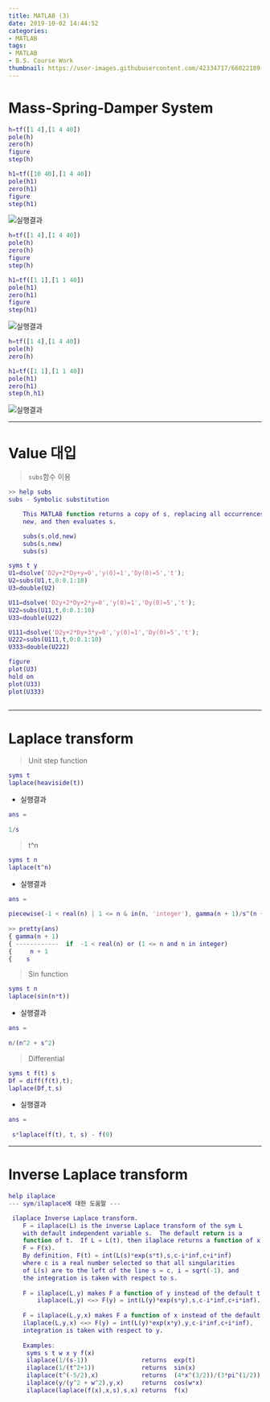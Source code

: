 ```yaml
---
title: MATLAB (3)
date: 2019-10-02 14:44:52
categories:
- MATLAB
tags:
- MATLAB
- B.S. Course Work
thumbnail: https://user-images.githubusercontent.com/42334717/66022189-16791f80-e528-11e9-9dc8-a75c390a6d12.png
---
```

# Mass-Spring-Damper System

~~~Matlab
h=tf([1 4],[1 4 40])
pole(h)
zero(h)
figure
step(h)

h1=tf([10 40],[1 4 40])
pole(h1)
zero(h1)
figure
step(h1)
~~~
<!-- more -->
![실행결과](https://user-images.githubusercontent.com/42334717/66021849-f1d07800-e526-11e9-8427-04a7a4e6340b.png)

~~~Matlab
h=tf([1 4],[1 4 40])
pole(h)
zero(h)
figure
step(h)

h1=tf([1 1],[1 1 40])
pole(h1)
zero(h1)
figure
step(h1)
~~~

![실행결과](https://user-images.githubusercontent.com/42334717/66022101-d6b23800-e527-11e9-8841-af59aea14106.png)

~~~Matlab
h=tf([1 4],[1 4 40])
pole(h)
zero(h)

h1=tf([1 1],[1 1 40])
pole(h1)
zero(h1)
step(h,h1)
~~~

![실행결과](https://user-images.githubusercontent.com/42334717/66022189-16791f80-e528-11e9-9dc8-a75c390a6d12.png)
***
# Value 대입

> `subs`함수 이용

~~~Matlab
>> help subs
subs - Symbolic substitution

    This MATLAB function returns a copy of s, replacing all occurrences of old with
    new, and then evaluates s.

    subs(s,old,new)
    subs(s,new)
    subs(s)
~~~
~~~Matlab
syms t y
U1=dsolve('D2y+2*Dy+y=0','y(0)=1','Dy(0)=5','t');
U2=subs(U1,t,0:0.1:10)
U3=double(U2)

U11=dsolve('D2y+2*Dy+2*y=0','y(0)=1','Dy(0)=5','t');
U22=subs(U11,t,0:0.1:10)
U33=double(U22)

U111=dsolve('D2y+2*Dy+3*y=0','y(0)=1','Dy(0)=5','t');
U222=subs(U111,t,0:0.1:10)
U333=double(U222)

figure
plot(U3)
hold on
plot(U33)
plot(U333)
~~~
~~~Matlab
~~~
***
# Laplace transform

> Unit step function

~~~Matlab
syms t
laplace(heaviside(t))
~~~

+ 실행결과

~~~Matlab
ans =
 
1/s
~~~

> t^n

~~~Matlab
syms t n
laplace(t^n)
~~~

+ 실행결과

~~~Matlab
ans =
 
piecewise(-1 < real(n) | 1 <= n & in(n, 'integer'), gamma(n + 1)/s^(n + 1))
 
>> pretty(ans)
{ gamma(n + 1)
{ ------------  if  -1 < real(n) or (1 <= n and n in integer)
{     n + 1
{    s
~~~

> Sin function

~~~Matlab
syms t n
laplace(sin(n*t))
~~~

+ 실행결과

~~~Matlab
ans =
 
n/(n^2 + s^2)
~~~

> Differential

~~~Matlab
syms t f(t) s
Df = diff(f(t),t);
laplace(Df,t,s)
~~~

+ 실행결과

~~~Matlab
ans =
  
 s*laplace(f(t), t, s) - f(0)
~~~
***
# Inverse Laplace transform

~~~Matlab
help ilaplace
--- sym/ilaplace에 대한 도움말 ---

 ilaplace Inverse Laplace transform.
    F = ilaplace(L) is the inverse Laplace transform of the sym L
    with default independent variable s.  The default return is a
    function of t.  If L = L(t), then ilaplace returns a function of x:
    F = F(x).
    By definition, F(t) = int(L(s)*exp(s*t),s,c-i*inf,c+i*inf)
    where c is a real number selected so that all singularities
    of L(s) are to the left of the line s = c, i = sqrt(-1), and
    the integration is taken with respect to s.
 
    F = ilaplace(L,y) makes F a function of y instead of the default t:
        ilaplace(L,y) <=> F(y) = int(L(y)*exp(s*y),s,c-i*inf,c+i*inf).
 
    F = ilaplace(L,y,x) makes F a function of x instead of the default t:
    ilaplace(L,y,x) <=> F(y) = int(L(y)*exp(x*y),y,c-i*inf,c+i*inf),
    integration is taken with respect to y.
 
    Examples:
     syms s t w x y f(x)
     ilaplace(1/(s-1))               returns  exp(t)
     ilaplace(1/(t^2+1))             returns  sin(x)
     ilaplace(t^(-5/2),x)            returns  (4*x^(3/2))/(3*pi^(1/2))
     ilaplace(y/(y^2 + w^2),y,x)     returns  cos(w*x)
     ilaplace(laplace(f(x),x,s),s,x) returns  f(x)
~~~